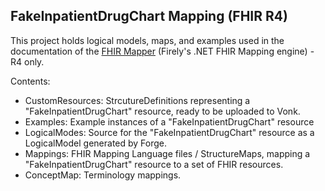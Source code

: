 ## FakeInpatientDrugChart Mapping (FHIR R4)

This project holds logical models, maps, and examples used in the documentation of the [FHIR Mapper](http://docs.simplifier.net/mappingengine/index.html) (Firely's .NET FHIR Mapping engine) - R4 only.

Contents:

- CustomResources: StrcutureDefinitions representing a "FakeInpatientDrugChart" resource, ready to be uploaded to Vonk.
- Examples: Example instances of a "FakeInpatientDrugChart" resource
- LogicalModes: Source for the "FakeInpatientDrugChart" resource as a LogicalModel generated by Forge.
- Mappings: FHIR Mapping Language files / StructureMaps, mapping a "FakeInpatientDrugChart" resource to a set of FHIR resources.
- ConceptMap: Terminology mappings.
